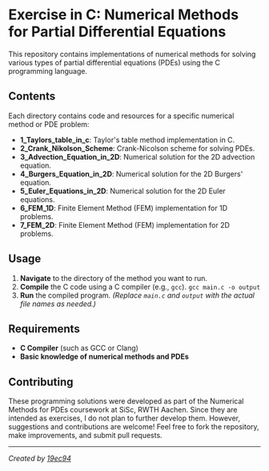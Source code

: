 # Exercise in C: Numerical Methods for Partial Differential Equations

This repository contains implementations of numerical methods for solving various types of partial differential equations (PDEs) using the C programming language.

## Contents

Each directory contains code and resources for a specific numerical method or PDE problem:

- **1_Taylors_table_in_c**: Taylor's table method implementation in C.
- **2_Crank_Nikolson_Scheme**: Crank-Nicolson scheme for solving PDEs.
- **3_Advection_Equation_in_2D**: Numerical solution for the 2D advection equation.
- **4_Burgers_Equation_in_2D**: Numerical solution for the 2D Burgers' equation.
- **5_Euler_Equations_in_2D**: Numerical solution for the 2D Euler equations.
- **6_FEM_1D**: Finite Element Method (FEM) implementation for 1D problems.
- **7_FEM_2D**: Finite Element Method (FEM) implementation for 2D problems.

## Usage

1. **Navigate** to the directory of the method you want to run.
2. **Compile** the C code using a C compiler (e.g., `gcc`).
      ```gcc main.c -o output```
3. **Run** the compiled program.
*(Replace `main.c` and `output` with the actual file names as needed.)*

## Requirements

- **C Compiler** (such as GCC or Clang)
- **Basic knowledge of numerical methods and PDEs**

## Contributing

These programming solutions were developed as part of the Numerical Methods for PDEs coursework at SiSc, RWTH Aachen. Since they are intended as exercises, I do not plan to further develop them.
However, suggestions and contributions are welcome! Feel free to fork the repository, make improvements, and submit pull requests.

---

*Created by [19ec94](https://github.com/19ec94)*
